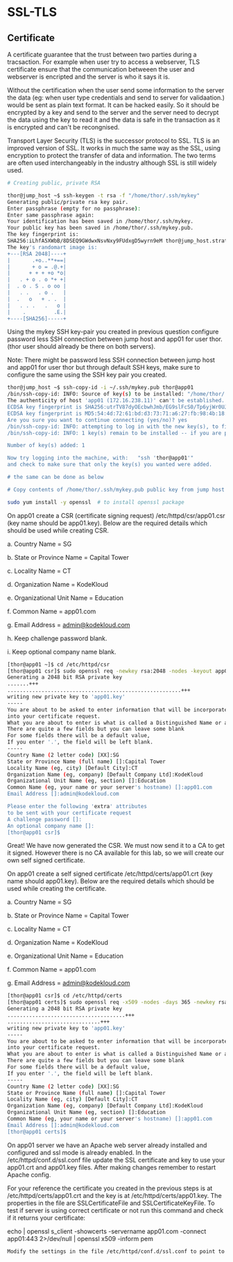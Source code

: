 # SSL-TLS

## Certificate

A certificate guarantee that the trust between two parties during a tracsaction.  For example when user try to access a webserver, TLS certificate ensure that the communication betweeen the user and webserver is encripted and the server is who it says it is.

Without the certification when the user send some information to the server the data (eg: when user type credentials and send to server for validaation.) would be sent as plain text format.  It can be hacked easily. So it should be encrypted by a key and send to the server and the server need to decrypt the data using the key to read it and the data is safe in the transaction as it is encrypted and can't be recongnised.

Transport Layer Security (TLS) is the successor protocol to SSL. TLS is an improved version of SSL. It works in much the same way as the SSL, using encryption to protect the transfer of data and information. The two terms are often used interchangeably in the industry although SSL is still widely used.

```bash
# Creating public, private RSA

thor@jump_host ~$ ssh-keygen -t rsa -f "/home/thor/.ssh/mykey"
Generating public/private rsa key pair.
Enter passphrase (empty for no passphrase): 
Enter same passphrase again: 
Your identification has been saved in /home/thor/.ssh/mykey.
Your public key has been saved in /home/thor/.ssh/mykey.pub.
The key fingerprint is:
SHA256:iLhfA5XWbB/8DSEQ9GWdwxNsvNxy9FUdxgD5wyrn9eM thor@jump_host.stratos.xfusioncorp.com
The key's randomart image is:
+---[RSA 2048]----+
|       .+o..**+==|
|       + o = .@.+|
|      + + + +o *o|
|   . + o . o *+ +|
|  . o . S . o oo |
|   . .   . o .   |
|  .   o   + . .  |
|   . . .   .   o |
|    .         .E.|
+----[SHA256]-----+

```

Using the mykey SSH key-pair you created in previous question configure password less SSH connection between jump host and app01 for user thor. (thor user should already be there on both servers).

Note: There might be password less SSH connection between jump host and app01 for user thor but through default SSH keys, make sure to configure the same using the SSH key pair you created.

```bash
thor@jump_host ~$ ssh-copy-id -i ~/.ssh/mykey.pub thor@app01
/bin/ssh-copy-id: INFO: Source of key(s) to be installed: "/home/thor/.ssh/mykey.pub"
The authenticity of host 'app01 (172.16.238.11)' can't be established.
ECDSA key fingerprint is SHA256:utrTV87dyOEcbwhJmb/EG9slFcS0/Tp6yjWr0UJ7zss.
ECDSA key fingerprint is MD5:54:4d:72:61:bd:d3:73:71:a6:27:fb:98:4b:18:e9:32.
Are you sure you want to continue connecting (yes/no)? yes 
/bin/ssh-copy-id: INFO: attempting to log in with the new key(s), to filter out any that are already installed
/bin/ssh-copy-id: INFO: 1 key(s) remain to be installed -- if you are prompted now it is to install the new keys

Number of key(s) added: 1

Now try logging into the machine, with:   "ssh 'thor@app01'"
and check to make sure that only the key(s) you wanted were added.

# the same can be done as below

# Copy contents of /home/thor/.ssh/mykey.pub public key from jump host and add # the same to /home/thor/.ssh/authorized_keys on app01 server.
```

```bash
sudo yum install -y openssl  # to install openssl package
```

On app01 create a CSR (certificate signing request) /etc/httpd/csr/app01.csr (key name should be app01.key). Below are the required details which should be used while creating CSR.

a. Country Name = SG

b. State or Province Name = Capital Tower

c. Locality Name = CT

d. Organization Name = KodeKloud

e. Organizational Unit Name = Education

f. Common Name = app01.com

g. Email Address = admin@kodekloud.com

h. Keep challenge password blank.

i. Keep optional company name blank.

```bash
[thor@app01 ~]$ cd /etc/httpd/csr
[thor@app01 csr]$ sudo openssl req -newkey rsa:2048 -nodes -keyout app01.key -out app01.csr
Generating a 2048 bit RSA private key
.......+++
........................................................+++
writing new private key to 'app01.key'
-----
You are about to be asked to enter information that will be incorporated
into your certificate request.
What you are about to enter is what is called a Distinguished Name or a DN.
There are quite a few fields but you can leave some blank
For some fields there will be a default value,
If you enter '.', the field will be left blank.
-----
Country Name (2 letter code) [XX]:SG
State or Province Name (full name) []:Capital Tower
Locality Name (eg, city) [Default City]:CT
Organization Name (eg, company) [Default Company Ltd]:KodeKloud
Organizational Unit Name (eg, section) []:Education
Common Name (eg, your name or your server's hostname) []:app01.com
Email Address []:admin@kodekloud.com

Please enter the following 'extra' attributes
to be sent with your certificate request
A challenge password []:   
An optional company name []:
[thor@app01 csr]$ 
```

Great! We have now generated the CSR. We must now send it to a CA to get it signed. However there is no CA available for this lab, so we will create our own self signed certificate.

On app01 create a self signed certificate /etc/httpd/certs/app01.crt (key name should app01.key). Below are the required details which should be used while creating the certificate.

a. Country Name = SG

b. State or Province Name = Capital Tower

c. Locality Name = CT

d. Organization Name = KodeKloud

e. Organizational Unit Name = Education

f. Common Name = app01.com

g. Email Address = admin@kodekloud.com

```bash
[thor@app01 csr]$ cd /etc/httpd/certs
[thor@app01 certs]$ sudo openssl req -x509 -nodes -days 365 -newkey rsa:2048 -keyout app01.key -out app01.crt
Generating a 2048 bit RSA private key
......................................+++
..............................+++
writing new private key to 'app01.key'
-----
You are about to be asked to enter information that will be incorporated
into your certificate request.
What you are about to enter is what is called a Distinguished Name or a DN.
There are quite a few fields but you can leave some blank
For some fields there will be a default value,
If you enter '.', the field will be left blank.
-----
Country Name (2 letter code) [XX]:SG
State or Province Name (full name) []:Capital Tower
Locality Name (eg, city) [Default City]:CT
Organization Name (eg, company) [Default Company Ltd]:KodeKloud
Organizational Unit Name (eg, section) []:Education
Common Name (eg, your name or your server's hostname) []:app01.com
Email Address []:admin@kodekloud.com
[thor@app01 certs]$ 
```

On app01 server we have an Apache web server already installed and configured and ssl mode is already enabled. In the /etc/httpd/conf.d/ssl.conf file update the SSL certificate and key to use your app01.crt and app01.key files. After making changes remember to restart Apache config.

For your reference the certificate you created in the previous steps is at /etc/httpd/certs/app01.crt and the key is at /etc/httpd/certs/app01.key. The properties in the file are SSLCertificateFile and SSLCertificateKeyFile. To test if server is using correct certificate or not run this command and check if it returns your certificate:

echo | openssl s_client -showcerts -servername app01.com -connect app01:443 2>/dev/null | openssl x509 -inform pem

```bash
Modify the settings in the file /etc/httpd/conf.d/ssl.conf to point to the self signed cert and key you created. Then restart httpd service using the command sudo service httpd restart
```
